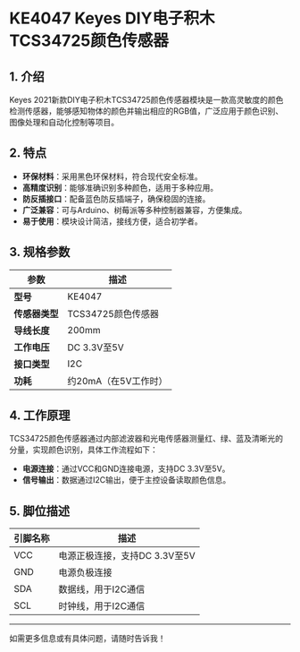 
# KE4047 Keyes DIY电子积木 TCS34725颜色传感器

## 1. 介绍

Keyes 2021新款DIY电子积木TCS34725颜色传感器模块是一款高灵敏度的颜色检测传感器，能够感知物体的颜色并输出相应的RGB值，广泛应用于颜色识别、图像处理和自动化控制等项目。

## 2. 特点

- **环保材料**：采用黑色环保材料，符合现代安全标准。
- **高精度识别**：能够准确识别多种颜色，适用于多种应用。
- **防反插接口**：配备蓝色防反插端子，确保稳固的连接。
- **广泛兼容**：可与Arduino、树莓派等多种控制器兼容，方便集成。
- **易于使用**：模块设计简洁，接线方便，适合初学者。

## 3. 规格参数

| 参数          | 描述                     |
|---------------|-------------------------|
| **型号**      | KE4047                  |
| **传感器类型**| TCS34725颜色传感器     |
| **导线长度**  | 200mm                   |
| **工作电压**  | DC 3.3V至5V             |
| **接口类型**  | I2C                      |
| **功耗**      | 约20mA（在5V工作时）    |

## 4. 工作原理

TCS34725颜色传感器通过内部滤波器和光电传感器测量红、绿、蓝及清晰光的分量，实现颜色识别，具体工作流程如下：

- **电源连接**：通过VCC和GND连接电源，支持DC 3.3V至5V。
- **信号输出**：数据通过I2C输出，便于主控设备读取颜色信息。

## 5. 脚位描述

| 引脚名称 | 描述                             |
|----------|----------------------------------|
| VCC      | 电源正极连接，支持DC 3.3V至5V    |
| GND      | 电源负极连接                     |
| SDA      | 数据线，用于I2C通信             |
| SCL      | 时钟线，用于I2C通信             |

---

如需更多信息或有具体问题，请随时告诉我！
